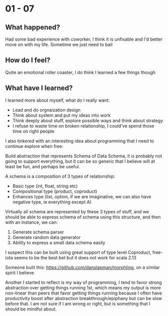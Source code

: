 # 01 - 07

## What happened?
Had some bad experience with coworker, I think it is unfixable and I'd better move on with my life. Sometime we just need to bail

## How do I feel?
Quite an emotional roller coaster, I do think I learned a few things though

## What have I learned?
I learned more about myself, what do I really want:
* Lead and do orgnaization design
* Think about system and put my ideas into work
* Think deeply about stuff, explore possible ways and think about strategy
* I refuse to waste time on broken relationship, I could've spend those time on right people

I also tinkered with an interesting idea about programming that I need to continue explore when free:

Build abstraction that represents Schema of Data Schema, it is probably not going to support everything, but it can be so generic that I believe will at least be fun, and perhaps be useful.

A schema is a composition of 3 types of relationship:

* Basic type (int, float, string etc)
* Compositional type (product, coproduct)
* Enhances type (list, option, if we are imaginative, we can also have negative type, ie everything except A)

Virtually all schema are represented by these 3 types of stuff, and we should be able to express schema of schema using this structure, and then with an instance, we can:
1. Generate schema parser
2. Generate random data generator
3. Ability to express a small data schema easily

I suspect this can be built using great support of type level Coproduct, free-iota seems to be the best bet but it does not work for scala 2.13

Someone built this: https://github.com/danslapman/morphling, on a similar spirit I believe

Another I started to reflect is my way of programming, I tend to favor strong abstraction over getting things running 1st, which means my output is more non-linear than peers that favor getting things running because I often have productivity boost after abstraction breakthrough/epiphany but can be slow before that. I am not sure if I am wrong or right, but is something that I should be mindful about.

